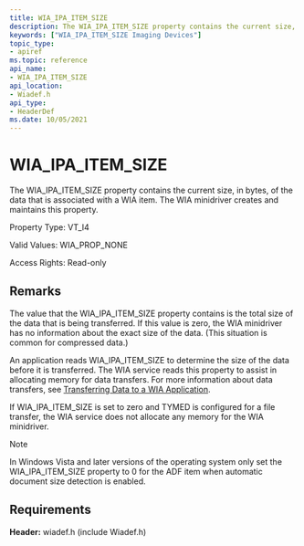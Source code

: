 ```yaml
---
title: WIA_IPA_ITEM_SIZE
description: The WIA_IPA_ITEM_SIZE property contains the current size, in bytes, of the data that is associated with a WIA item. The WIA minidriver creates and maintains this property.
keywords: ["WIA_IPA_ITEM_SIZE Imaging Devices"]
topic_type:
- apiref
ms.topic: reference
api_name:
- WIA_IPA_ITEM_SIZE
api_location:
- Wiadef.h
api_type:
- HeaderDef
ms.date: 10/05/2021
---
```


# WIA_IPA_ITEM_SIZE

The WIA_IPA_ITEM_SIZE property contains the current size, in bytes, of the data that is associated with a WIA item. The WIA minidriver creates and maintains this property.

Property Type: VT_I4

Valid Values: WIA_PROP_NONE

Access Rights: Read-only

## Remarks

The value that the WIA_IPA_ITEM_SIZE property contains is the total size of the data that is being transferred. If this value is zero, the WIA minidriver has no information about the exact size of the data. (This situation is common for compressed data.)

An application reads WIA_IPA_ITEM_SIZE to determine the size of the data before it is transferred. The WIA service reads this property to assist in allocating memory for data transfers. For more information about data transfers, see [Transferring Data to a WIA Application](./transferring-data-to-a-wia-application.md).

If WIA_IPA_ITEM_SIZE is set to zero and TYMED is configured for a file transfer, the WIA service does not allocate any memory for the WIA minidriver.

> [!NOTE]
> In Windows Vista and later versions of the operating system only set the WIA_IPA_ITEM_SIZE property to 0 for the ADF item when automatic document size detection is enabled.

## Requirements

**Header:** wiadef.h (include Wiadef.h)
